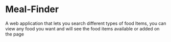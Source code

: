 # Meal-Finder
A web application that lets you search different types of food Items, you can view any food you want and will see the food items available or added on the page
